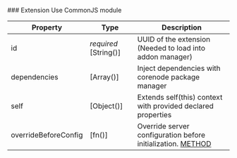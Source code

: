 ### Extension
Use CommonJS module

| Property | Type | Description |
| -------- | ---- | ----------- |
| id | *required* [String()] | UUID of the extension (Needed to load into addon manager) |
| dependencies | [Array()] | Inject dependencies with corenode package manager |
| self | [Object()] | Extends self(this) context with provided declared properties |
| overrideBeforeConfig | [fn()] | Override server configuration before initialization. [METHOD]("") |